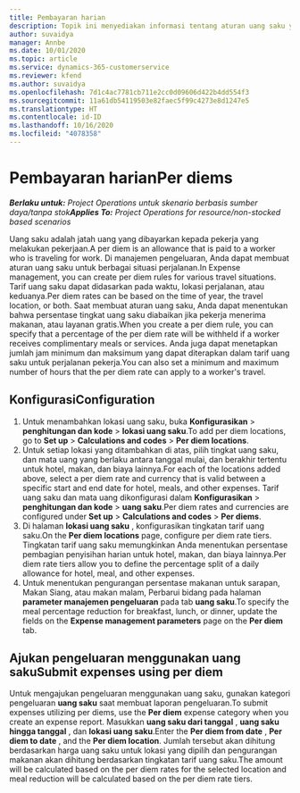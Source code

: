 ```yaml
---
title: Pembayaran harian
description: Topik ini menyediakan informasi tentang aturan uang saku yang digunakan dalam manajemen pengeluaran.
author: suvaidya
manager: Annbe
ms.date: 10/01/2020
ms.topic: article
ms.service: dynamics-365-customerservice
ms.reviewer: kfend
ms.author: suvaidya
ms.openlocfilehash: 7d1c4ac7781cb711e2cc0d09606d422b4dd554f3
ms.sourcegitcommit: 11a61db54119503e82faec5f99c4273e8d1247e5
ms.translationtype: HT
ms.contentlocale: id-ID
ms.lasthandoff: 10/16/2020
ms.locfileid: "4078358"
---
```

# <a name="per-diems"></a><span data-ttu-id="581d8-103">Pembayaran harian</span><span class="sxs-lookup"><span data-stu-id="581d8-103">Per diems</span></span>

<span data-ttu-id="581d8-104">_**Berlaku untuk:** Project Operations untuk skenario berbasis sumber daya/tanpa stok_</span><span class="sxs-lookup"><span data-stu-id="581d8-104">_**Applies To:** Project Operations for resource/non-stocked based scenarios_</span></span>


<span data-ttu-id="581d8-105">Uang saku adalah jatah uang yang dibayarkan kepada pekerja yang melakukan pekerjaan.</span><span class="sxs-lookup"><span data-stu-id="581d8-105">A per diem is an allowance that is paid to a worker who is traveling for work.</span></span> <span data-ttu-id="581d8-106">Di manajemen pengeluaran, Anda dapat membuat aturan uang saku untuk berbagai situasi perjalanan.</span><span class="sxs-lookup"><span data-stu-id="581d8-106">In Expense management, you can create per diem rules for  various travel situations.</span></span> <span data-ttu-id="581d8-107">Tarif uang saku dapat didasarkan pada waktu, lokasi perjalanan, atau keduanya.</span><span class="sxs-lookup"><span data-stu-id="581d8-107">Per diem rates can be based on the time of year, the travel location, or both.</span></span> <span data-ttu-id="581d8-108">Saat membuat aturan uang saku, Anda dapat menentukan bahwa persentase tingkat uang saku diabaikan jika pekerja menerima makanan, atau layanan gratis.</span><span class="sxs-lookup"><span data-stu-id="581d8-108">When you create a per diem  rule, you can specify that a percentage of the per diem rate will be withheld if a worker receives complimentary meals or services.</span></span> <span data-ttu-id="581d8-109">Anda juga dapat menetapkan jumlah jam minimum dan maksimum yang dapat diterapkan dalam tarif uang saku untuk perjalanan pekerja.</span><span class="sxs-lookup"><span data-stu-id="581d8-109">You can also set a minimum and maximum number of hours that the per diem rate can apply to a worker's travel.</span></span>

## <a name="configuration"></a><span data-ttu-id="581d8-110">Konfigurasi</span><span class="sxs-lookup"><span data-stu-id="581d8-110">Configuration</span></span> 

1. <span data-ttu-id="581d8-111">Untuk menambahkan lokasi uang saku, buka **Konfigurasikan** > **penghitungan dan kode** > **lokasi uang saku**.</span><span class="sxs-lookup"><span data-stu-id="581d8-111">To add per diem locations, go to **Set up** > **Calculations and codes** > **Per diem locations**.</span></span>
2. <span data-ttu-id="581d8-112">Untuk setiap lokasi yang ditambahkan di atas, pilih tingkat uang saku, dan mata uang yang berlaku antara tanggal mulai, dan berakhir tertentu untuk hotel, makan, dan biaya lainnya.</span><span class="sxs-lookup"><span data-stu-id="581d8-112">For each of the locations added above, select a per diem rate and currency that is valid between a specific start and end date for hotel, meals, and other expenses.</span></span> <span data-ttu-id="581d8-113">Tarif uang saku dan mata uang dikonfigurasi dalam **Konfigurasikan** > **penghitungan dan kode** > **uang saku**.</span><span class="sxs-lookup"><span data-stu-id="581d8-113">Per diem rates and currencies are configured under **Set up** > **Calculations and codes** > **Per diems**.</span></span>
3. <span data-ttu-id="581d8-114">Di halaman **lokasi uang saku** , konfigurasikan tingkatan tarif uang saku.</span><span class="sxs-lookup"><span data-stu-id="581d8-114">On the **Per diem locations** page, configure per diem rate tiers.</span></span> <span data-ttu-id="581d8-115">Tingkatan tarif uang saku memungkinkan Anda menentukan persentase pembagian penyisihan harian untuk hotel, makan, dan biaya lainnya.</span><span class="sxs-lookup"><span data-stu-id="581d8-115">Per diem rate tiers allow you to define the percentage split of a daily allowance for hotel, meal, and other expenses.</span></span> 
4. <span data-ttu-id="581d8-116">Untuk menentukan pengurangan persentase makanan untuk sarapan, Makan Siang, atau makan malam, Perbarui bidang pada halaman **parameter manajemen pengeluaran** pada tab **uang saku**.</span><span class="sxs-lookup"><span data-stu-id="581d8-116">To specify the meal percentage reduction for breakfast, lunch, or dinner, update the fields on the **Expense management parameters** page on the **Per diem** tab.</span></span> 
    
## <a name="submit-expenses-using-per-diem"></a><span data-ttu-id="581d8-117">Ajukan pengeluaran menggunakan uang saku</span><span class="sxs-lookup"><span data-stu-id="581d8-117">Submit expenses using per diem</span></span>
<span data-ttu-id="581d8-118">Untuk mengajukan pengeluaran menggunakan uang saku, gunakan kategori pengeluaran **uang saku** saat membuat laporan pengeluaran.</span><span class="sxs-lookup"><span data-stu-id="581d8-118">To submit expenses utilizing per diems, use the **Per diem** expense category when you create an expense report.</span></span> <span data-ttu-id="581d8-119">Masukkan **uang saku dari tanggal** , **uang saku hingga tanggal** , dan **lokasi uang saku**.</span><span class="sxs-lookup"><span data-stu-id="581d8-119">Enter the **Per diem from date** , **Per diem to date** ,  and the **Per diem location**.</span></span> <span data-ttu-id="581d8-120">Jumlah tersebut akan dihitung berdasarkan harga uang saku untuk lokasi yang dipilih dan pengurangan makanan akan dihitung berdasarkan tingkatan tarif uang saku.</span><span class="sxs-lookup"><span data-stu-id="581d8-120">The amount will be calculated based on the per diem rates for the selected location and meal reduction will be calculated based on the per diem rate tiers.</span></span>
